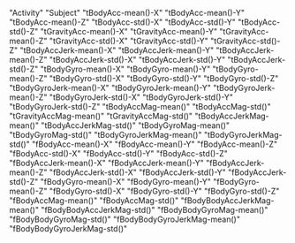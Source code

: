 "Activity"	"Subject"	"tBodyAcc-mean()-X"	"tBodyAcc-mean()-Y"	"tBodyAcc-mean()-Z"	"tBodyAcc-std()-X"	"tBodyAcc-std()-Y"	"tBodyAcc-std()-Z"	"tGravityAcc-mean()-X"	"tGravityAcc-mean()-Y"	"tGravityAcc-mean()-Z"	"tGravityAcc-std()-X"	"tGravityAcc-std()-Y"	"tGravityAcc-std()-Z"	"tBodyAccJerk-mean()-X"	"tBodyAccJerk-mean()-Y"	"tBodyAccJerk-mean()-Z"	"tBodyAccJerk-std()-X"	"tBodyAccJerk-std()-Y"	"tBodyAccJerk-std()-Z"	"tBodyGyro-mean()-X"	"tBodyGyro-mean()-Y"	"tBodyGyro-mean()-Z"	"tBodyGyro-std()-X"	"tBodyGyro-std()-Y"	"tBodyGyro-std()-Z"	"tBodyGyroJerk-mean()-X"	"tBodyGyroJerk-mean()-Y"	"tBodyGyroJerk-mean()-Z"	"tBodyGyroJerk-std()-X"	"tBodyGyroJerk-std()-Y"	"tBodyGyroJerk-std()-Z"	"tBodyAccMag-mean()"	"tBodyAccMag-std()"	"tGravityAccMag-mean()"	"tGravityAccMag-std()"	"tBodyAccJerkMag-mean()"	"tBodyAccJerkMag-std()"	"tBodyGyroMag-mean()"	"tBodyGyroMag-std()"	"tBodyGyroJerkMag-mean()"	"tBodyGyroJerkMag-std()"	"fBodyAcc-mean()-X"	"fBodyAcc-mean()-Y"	"fBodyAcc-mean()-Z"	"fBodyAcc-std()-X"	"fBodyAcc-std()-Y"	"fBodyAcc-std()-Z"	"fBodyAccJerk-mean()-X"	"fBodyAccJerk-mean()-Y"	"fBodyAccJerk-mean()-Z"	"fBodyAccJerk-std()-X"	"fBodyAccJerk-std()-Y"	"fBodyAccJerk-std()-Z"	"fBodyGyro-mean()-X"	"fBodyGyro-mean()-Y"	"fBodyGyro-mean()-Z"	"fBodyGyro-std()-X"	"fBodyGyro-std()-Y"	"fBodyGyro-std()-Z"	"fBodyAccMag-mean()"	"fBodyAccMag-std()"	"fBodyBodyAccJerkMag-mean()"	"fBodyBodyAccJerkMag-std()"	"fBodyBodyGyroMag-mean()"	"fBodyBodyGyroMag-std()"	"fBodyBodyGyroJerkMag-mean()"	"fBodyBodyGyroJerkMag-std()"
